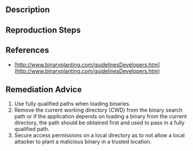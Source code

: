 ## Description


## Reproduction Steps


## References

- [http://www.binaryplanting.com/guidelinesDevelopers.htm](http://www.binaryplanting.com/guidelinesDevelopers.htm)


## Remediation Advice

1. Use fully qualified paths when loading binaries.
2. Remove the current working directory (CWD) from the binary search path or if the application depends on loading a binary from the current directory, the path should be obtained first and used to pass in a fully qualified path.
3. Secure access permissions on a local directory as to not allow a local attacker to plant a malicious binary in a trusted location.

